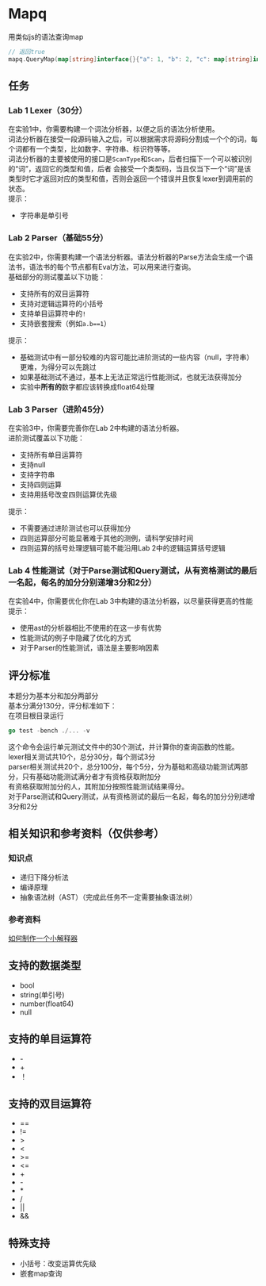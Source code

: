 # Mapq

用类似js的语法查询map


```go
// 返回true
mapq.QueryMap(map[string]interface{}{"a": 1, "b": 2, "c": map[string]interface{}{"d": 3}}, "a == 1 && b == 2 && c.d*(a+b) == 9")
```

## 任务

### Lab 1 Lexer（30分）  
在实验1中，你需要构建一个词法分析器，以便之后的语法分析使用。  
词法分析器在接受一段源码输入之后，可以根据需求将源码分割成一个个的词，每个词都有一个类型，比如数字、字符串、标识符等等。  
词法分析器的主要被使用的接口是`ScanType`和`Scan`，后者扫描下一个可以被识别的“词”，返回它的类型和值，后者
会接受一个类型码，当且仅当下一个“词”是该类型时它才返回对应的类型和值，否则会返回一个错误并且恢复lexer到调用前的状态。  
提示：  
- 字符串是单引号

### Lab 2 Parser（基础55分）
在实验2中，你需要构建一个语法分析器。语法分析器的Parse方法会生成一个语法书，语法书的每个节点都有Eval方法，可以用来进行查询。  
基础部分的测试覆盖以下功能：  
- 支持所有的双目运算符
- 支持对逻辑运算符的小括号
- 支持单目运算符中的`!`
- 支持嵌套搜索（例如`a.b==1`）

提示：  
- 基础测试中有一部分较难的内容可能比进阶测试的一些内容（null，字符串）更难，为得分可以先跳过
- 如果基础测试不通过，基本上无法正常运行性能测试，也就无法获得加分
- 实验中**所有的**数字都应该转换成float64处理

### Lab 3 Parser（进阶45分）
在实验3中，你需要完善你在Lab 2中构建的语法分析器。  
进阶测试覆盖以下功能：  
- 支持所有单目运算符
- 支持null
- 支持字符串
- 支持四则运算
- 支持用括号改变四则运算优先级

提示：  
- 不需要通过进阶测试也可以获得加分
- 四则运算部分可能显著难于其他的测例，请科学安排时间
- 四则运算的括号处理逻辑可能不能沿用Lab 2中的逻辑运算括号逻辑

### Lab 4 性能测试（对于Parse测试和Query测试，从有资格测试的最后一名起，每名的加分分别递增3分和2分）
在实验4中，你需要优化你在Lab 3中构建的语法分析器，以尽量获得更高的性能  
提示：  
- 使用ast的分析器相比不使用的在这一步有优势
- 性能测试的例子中隐藏了优化的方式
- 对于Parser的性能测试，语法是主要影响因素


## 评分标准
本题分为基本分和加分两部分  
基本分满分130分，评分标准如下：  
在项目根目录运行
```go
go test -bench ./... -v
```
这个命令会运行单元测试文件中的30个测试，并计算你的查询函数的性能。  
lexer相关测试共10个，总分30分，每个测试3分  
parser相关测试共20个，总分100分，每个5分，分为基础和高级功能测试两部分，只有基础功能测试满分者才有资格获取附加分  
有资格获取附加分的人，其附加分按照性能测试结果得分。  
对于Parse测试和Query测试，从有资格测试的最后一名起，每名的加分分别递增3分和2分

## 相关知识和参考资料（仅供参考）

### 知识点
- 递归下降分析法
- 编译原理
- 抽象语法树（AST）（完成此任务不一定需要抽象语法树）


### 参考资料
[如何制作一个小解释器](https://ruslanspivak.com/lsbasi-part1/)

## 支持的数据类型

- bool
- string(单引号)
- number(float64)
- null

## 支持的单目运算符

- \-
- \+
- ！

## 支持的双目运算符

- ==
- !=
- \>
- <
- \>=
- <=
- \+
- \-
- \*
- /
- ||
- &&

## 特殊支持

- 小括号：改变运算优先级
- 嵌套map查询
